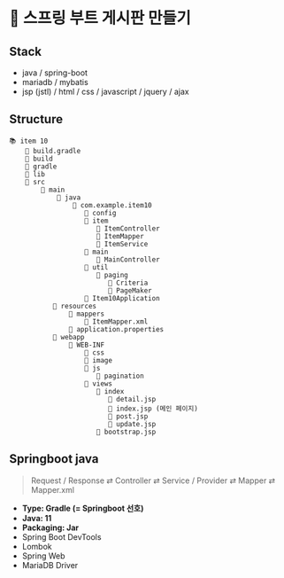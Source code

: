 # 📌 스프링 부트 게시판 만들기

## Stack
- java / spring-boot 
- mariadb / mybatis
- jsp (jstl) / html / css / javascript / jquery / ajax

## Structure
```
📚 item 10
    📄 build.gradle
    📁 build
    📁 gradle
    📁 lib
    📁 src
        📁 main
            📂 java
                📁 com.example.item10
                   📁 config
                   📁 item
                      📘 ItemController
                      📗 ItemMapper
                      📘 ItemService
                   📁 main
                      📘 MainController
                   📁 util
                      📁 paging
                         📘 Criteria
                         📘 PageMaker
                   📘 Item10Application
           📂 resources
               📁 mappers
                   📙 ItemMapper.xml
               📒 application.properties
           📂 webapp
               📁 WEB-INF
                   📁 css
                   📁 image
                   📁 js
                      📁 pagination
                   📁 views
                      📁 index
                         📙 detail.jsp
                         📙 index.jsp (메인 페이지)
                         📙 post.jsp
                         📙 update.jsp
                      📙 bootstrap.jsp
```


## Springboot java
> Request / Response ⇄ Controller ⇄ Service / Provider ⇄ Mapper ⇄ Mapper.xml    
- **Type: Gradle (= Springboot 선호)**
- **Java: 11**
- **Packaging: Jar**
- Spring Boot DevTools
- Lombok
- Spring Web
- MariaDB Driver

